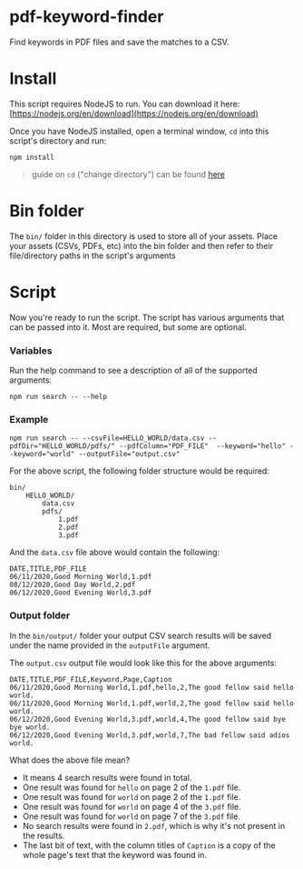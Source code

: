 # pdf-keyword-finder

Find keywords in PDF files and save the matches to a CSV.

# Install

This script requires NodeJS to run. You can download it here: [https://nodejs.org/en/download](https://nodejs.org/en/download)

Once you have NodeJS installed, open a terminal window, `cd` into this script's directory and run:

```
npm install
```

> guide on `cd` ("change directory") can be found [here](http://modulesunraveled.com/command-line-beginners/moving-and-out-directories-cd-command)

# Bin folder

The `bin/` folder in this directory is used to store all of your assets. Place your assets (CSVs, PDFs, etc) into the bin folder and then refer to their file/directory paths in the script's arguments

# Script

Now you're ready to run the script. The script has various arguments that can be passed into it. Most are required, but some are optional.

### Variables

Run the help command to see a description of all of the supported arguments:

```
npm run search -- --help
```

### Example

```
npm run search -- --csvFile=HELLO_WORLD/data.csv --pdfDir="HELLO_WORLD/pdfs/" --pdfColumn="PDF_FILE"  --keyword="hello" --keyword="world" --outputFile="output.csv"
```

For the above script, the following folder structure would be required:

```
bin/
    HELLO_WORLD/
        data.csv
        pdfs/
            1.pdf
            2.pdf
            3.pdf

```

And the `data.csv` file above would contain the following:

```
DATE,TITLE,PDF_FILE
06/11/2020,Good Morning World,1.pdf
08/12/2020,Good Day World,2.pdf
06/12/2020,Good Evening World,3.pdf
```

### Output folder

In the `bin/output/` folder your output CSV search results will be saved under the name provided in the `outputFile` argument.

The `output.csv` output file would look like this for the above arguments:

```
DATE,TITLE,PDF_FILE,Keyword,Page,Caption
06/11/2020,Good Morning World,1.pdf,hello,2,The good fellow said hello world.
06/11/2020,Good Morning World,1.pdf,world,2,The good fellow said hello world.
06/12/2020,Good Evening World,3.pdf,world,4,The good fellow said bye bye world.
06/12/2020,Good Evening World,3.pdf,world,7,The bad fellow said adios world.
```

What does the above file mean?

- It means 4 search results were found in total.
- One result was found for `hello` on page 2 of the `1.pdf` file.
- One result was found for `world` on page 2 of the `1.pdf` file.
- One result was found for `world` on page 4 of the `3.pdf` file.
- One result was found for `world` on page 7 of the `3.pdf` file.
- No search results were found in `2.pdf`, which is why it's not present in the results.
- The last bit of text, with the column titles of `Caption` is a copy of the whole page's text that the keyword was found in.
